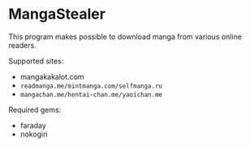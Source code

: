 # MangaStealer
This program makes possible to download manga from various online readers. 

Supported sites:
* mangakakalot.com
* `readmanga.me/mintmanga.com/selfmanga.ru` 
* `mangachan.me/hentai-chan.me/yaoichan.me`

Required gems:
* faraday
* nokogiri
